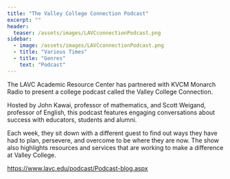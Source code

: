 ```yaml
---
title: "The Valley College Connection Podcast"
excerpt: ""
header:
  teaser: /assets/images/LAVCconnectionPodcast.png
sidebar:
  - image: /assets/images/LAVCconnectionPodcast.png
  - title: "Various Times"
  - title: "Genres"
    text: "Podcast"
---
```


The LAVC Academic Resource Center has partnered with KVCM Monarch Radio to present a college podcast called the Valley College Connection.

Hosted by John Kawai, professor of mathematics, and Scott Weigand, professor of English, this podcast features engaging conversations about success with educators, students and alumni.

Each week, they sit down with a different guest to find out ways they have had to plan, persevere, and overcome to be where they are now. The show also highlights resources and services that are working to make a difference at Valley College.

<a href="https://www.lavc.edu/podcast/Podcast-blog.aspx">https://www.lavc.edu/podcast/Podcast-blog.aspx</a>
